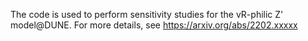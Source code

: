 The code is used to perform sensitivity studies for the vR-philic Z' model@DUNE. 
For more details, see https://arxiv.org/abs/2202.xxxxx
